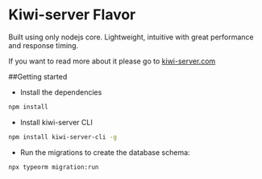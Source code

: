 # Kiwi-server Flavor
Built using only nodejs core. Lightweight, intuitive with great performance and response timing.

If you want to read more about it please go to [kiwi-server.com](kiwi-server.com)

##Getting started
* Install the dependencies 
```bash
npm install
```

* Install kiwi-server CLI
```bash 
npm install kiwi-server-cli -g
```


* Run the migrations to create the database schema:
```bash
npx typeorm migration:run
```

